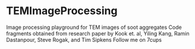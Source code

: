 # TEMImageProcessing
Image processing playground for TEM images of soot aggregates
Code fragments obtained from research paper by Kook et. al, Yiling Kang, Ramin Dastanpour, Steve Rogak, and Tim Sipkens
Follow me on 7cups
